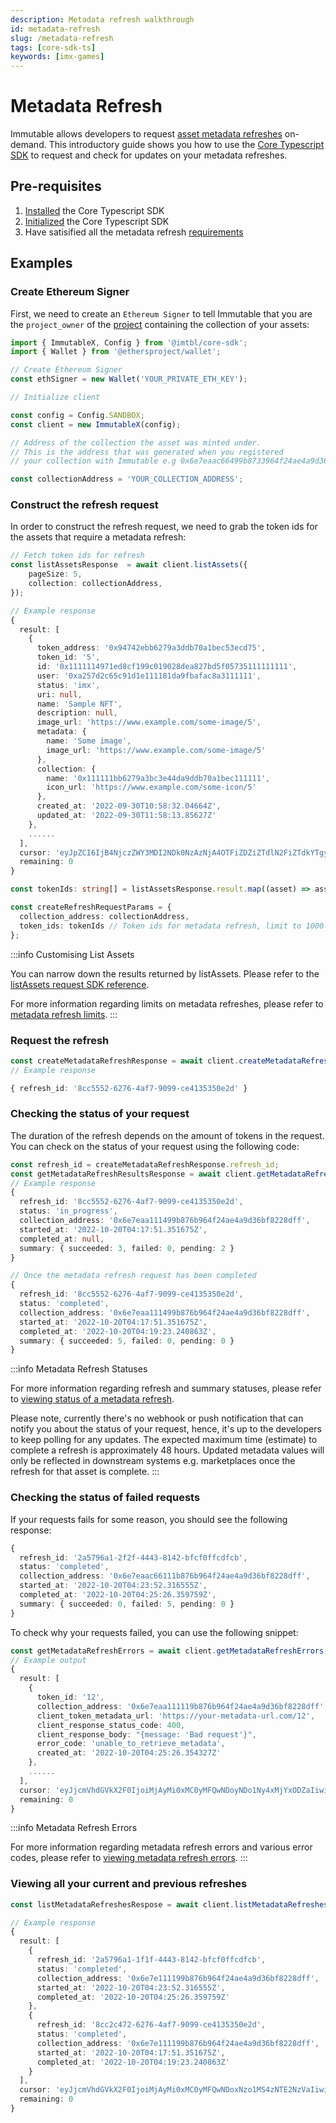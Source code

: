 ```yaml
---
description: Metadata refresh walkthrough
id: metadata-refresh
slug: /metadata-refresh
tags: [core-sdk-ts]
keywords: [imx-games]
---
```


# Metadata Refresh

Immutable allows developers to request [asset metadata refreshes](/docs/asset-metadata-refreshes) on-demand. This introductory guide shows you how to use the [Core Typescript SDK](https://docs.x.immutable.com/sdk-references/core-sdk-ts/1.0.0-beta.3/classes/immutablex.immutablex) to request and check for updates on your metadata refreshes.

## Pre-requisites

1. [Installed](/sdk-docs/core-sdk-ts/installation) the Core Typescript SDK
1. [Initialized](/sdk-docs/core-sdk-ts/initialization) the Core Typescript SDK
1. Have satisified all the metadata refresh [requirements](/docs/asset-metadata-refreshes#requirements)


## Examples

### Create Ethereum Signer

First, we need to create an `Ethereum Signer` to tell Immutable that you are the `project_owner` of the [project](https://docs.x.immutable.com/docs/guides/onboarding/project-registration/) containing the collection of your assets:

```ts
import { ImmutableX, Config } from '@imtbl/core-sdk';
import { Wallet } from '@ethersproject/wallet';

// Create Ethereum Signer
const ethSigner = new Wallet('YOUR_PRIVATE_ETH_KEY');

// Initialize client

const config = Config.SANDBOX;
const client = new ImmutableX(config);

// Address of the collection the asset was minted under.
// This is the address that was generated when you registered
// your collection with Immutable e.g 0x6e7eaac66499b8733964f24ae4a9d36bf8118dff

const collectionAddress = 'YOUR_COLLECTION_ADDRESS';
```

### Construct the refresh request

In order to construct the refresh request, we need to grab the token ids for the assets that require a metadata refresh:

```ts
// Fetch token ids for refresh
const listAssetsResponse  = await client.listAssets({
    pageSize: 5,
    collection: collectionAddress,
});

// Example response
{
  result: [
    {
      token_address: '0x94742ebb6279a3ddb70a1bec53ecd75',
      token_id: '5',
      id: '0x1111114971ed8cf199c019028dea827bd5f05735111111111',
      user: '0xa257d2c65c91d1e111181da9fbafac8a3111111',
      status: 'imx',
      uri: null,
      name: 'Sample NFT',
      description: null,
      image_url: 'https://www.example.com/some-image/5',
      metadata: {
        name: 'Some image',
        image_url: 'https://www.example.com/some-image/5'
      },
      collection: {
        name: '0x111111bb6279a3bc3e44da9ddb70a1bec111111',
        icon_url: 'https://www.example.com/some-icon/5'
      },
      created_at: '2022-09-30T10:58:32.04664Z',
      updated_at: '2022-09-30T11:58:13.85627Z'
    },
    ......
  ],
  cursor: 'eyJpZCI6IjB4NjczZWY3MDI2NDk0NzAzNjA4OTFiZDZiZTdlN2FiZTdkYTgyNzY0MTIyYzVjNTczMTllNTUyMWVkMGRjN2E5YSIsIm5hbWUiOiJMaW5hIiwidXBkYXRlWUiOiJMaW5hIiwidXBkYXR',
  remaining: 0
}

const tokenIds: string[] = listAssetsResponse.result.map((asset) => asset.token_id);

const createRefreshRequestParams = {
  collection_address: collectionAddress,
  token_ids: tokenIds // Token ids for metadata refresh, limit to 1000 per request
};
```


:::info Customising List Assets

You can narrow down the results returned by listAssets. Please refer to the [listAssets request SDK reference](https://docs.x.immutable.com/sdk-references/core-sdk-ts/1.0.0-beta.3/interfaces/index.assetsapilistassetsrequest).

For more information regarding limits on metadata refreshes, please refer to [metadata refresh limits](https://docs.x.immutable.com/docs/asset-metadata-refreshes#metadata-refresh-limits).
:::

### Request the refresh

```ts
const createMetadataRefreshResponse = await client.createMetadataRefresh(ethSigner, createRefreshRequestParams);
// Example response

{ refresh_id: '8cc5552-6276-4af7-9099-ce4135350e2d' }
```

### Checking the status of your request

The duration of the refresh depends on the amount of tokens in the request. You can check on the status of your request using the following code:

```ts
const refresh_id = createMetadataRefreshResponse.refresh_id;
const getMetadataRefreshResultsResponse = await client.getMetadataRefreshResults(ethSigner, refresh_id);
// Example response
{
  refresh_id: '8cc5552-6276-4af7-9099-ce4135350e2d',
  status: 'in_progress',
  collection_address: '0x6e7eaa111499b876b964f24ae4a9d36bf8228dff',
  started_at: '2022-10-20T04:17:51.351675Z',
  completed_at: null,
  summary: { succeeded: 3, failed: 0, pending: 2 }
}

// Once the metadata refresh request has been completed
{
  refresh_id: '8cc5552-6276-4af7-9099-ce4135350e2d',
  status: 'completed',
  collection_address: '0x6e7eaa111499b876b964f24ae4a9d36bf8228dff',
  started_at: '2022-10-20T04:17:51.351675Z',
  completed_at: '2022-10-20T04:19:23.240863Z',
  summary: { succeeded: 5, failed: 0, pending: 0 }
}
```

:::info Metadata Refresh Statuses

For more information regarding refresh and summary statuses, please refer to [viewing status of a metadata refresh](https://docs.x.immutable.com/docs/asset-metadata-refreshes#viewing-the-status-of-a-metadata-refresh).

Please note, currently there's no webhook or push notification that can notify you about the status of your request, hence, it's up to the developers to keep polling for any updates. The expected maximum time (estimate) to complete a refresh is approximately 48 hours. Updated metadata values will only be reflected in downstream systems e.g. marketplaces once the refresh for that asset is complete.
:::

### Checking the status of failed requests

If your requests fails for some reason, you should see the following response:

```ts
{
  refresh_id: '2a5796a1-2f2f-4443-8142-bfcf0ffcdfcb',
  status: 'completed',
  collection_address: '0x6e7eaac66111b876b964f24ae4a9d36bf8228dff',
  started_at: '2022-10-20T04:23:52.316555Z',
  completed_at: '2022-10-20T04:25:26.359759Z',
  summary: { succeeded: 0, failed: 5, pending: 0 }
}
```

To check why your requests failed, you can use the following snippet:

```ts
const getMetadataRefreshErrors = await client.getMetadataRefreshErrors(ethSigner, refresh_id);
// Example output
{
  result: [
    {
      token_id: '12',
      collection_address: '0x6e7eaa111119b876b964f24ae4a9d36bf8228dff',
      client_token_metadata_url: 'https://your-metadata-url.com/12',
      client_response_status_code: 400,
      client_response_body: "{message: 'Bad request'}",
      error_code: 'unable_to_retrieve_metadata',
      created_at: '2022-10-20T04:25:26.354327Z'
    },
    ......
  ],
  cursor: 'eyJjcmVhdGVkX2F0IjoiMjAyMi0xMC0yMFQwNDoyNDo1Ny4xMjYxODZaIiwiaWQiOiI2MTZkMTg4MC0zOTZiLTRmMGUtOGZmaaa',
  remaining: 0
}
```

:::info Metadata Refresh Errors

For more information regarding metadata refresh errors and various error codes, please refer to [viewing metadata refresh errors](https://docs.x.immutable.com/docs/asset-metadata-refreshes#viewing-metadata-refresh-errors).
:::

### Viewing all your current and previous refreshes

```ts
const listMetadataRefreshesRespose = await client.listMetadataRefreshes(ethSigner, collectionAddress);

// Example response
{
  result: [
    {
      refresh_id: '2a5796a1-1f1f-4443-8142-bfcf0ffcdfcb',
      status: 'completed',
      collection_address: '0x6e7e111199b876b964f24ae4a9d36bf8228dff',
      started_at: '2022-10-20T04:23:52.316555Z',
      completed_at: '2022-10-20T04:25:26.359759Z'
    },
    {
      refresh_id: '8cc2c472-6276-4af7-9099-ce4135350e2d',
      status: 'completed',
      collection_address: '0x6e7e111199b876b964f24ae4a9d36bf8228dff',
      started_at: '2022-10-20T04:17:51.351675Z',
      completed_at: '2022-10-20T04:19:23.240863Z'
    }
  ],
  cursor: 'eyJjcmVhdGVkX2F0IjoiMjAyMi0xMC0yMFQwNDoxNzo1MS4zNTE2NzVaIiwiaWQiOiI4Y2MyYzQ3Mi02Mjc2LTRhZjctOTA5OS1jZ111111',
  remaining: 0
}
```
